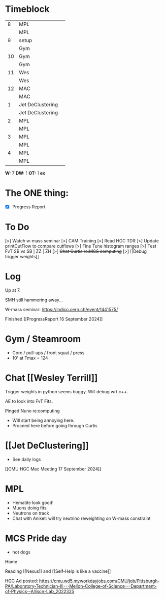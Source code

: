 # Timeblock

|     |                  |     |
| --- | ---------------- | --- |
| 8   | MPL              |     |
|     | MPL              |     |
| 9   | setup            |     |
|     | Gym              |     |
| 10  | Gym              |     |
|     | Gym              |     |
| 11  | Wes              |     |
|     | Wes              |     |
| 12  | MAC              |     |
|     | MAC              |     |
| 1   | Jet DeClustering |     |
|     | Jet DeClustering |     |
| 2   | MPL              |     |
|     | MPL              |     |
| 3   | MPL              |     |
|     | MPL              |     |
| 4   | MPL              |     |
|     | MPL              |     |

**W:** 7
**DW:**  1
**OT:** 1
**ex** 

# The ONE thing: 
- [x] Progress Report


# To Do
[>] Watch w-mass seminar
[>] CAM Training
[>] Read HGC TDR
[>] Update printCutFlow to compare cutflows
[>] Fine Tune histogram ranges
[>] Test FvT SB vs SB | ZZ | ZH
[>] ~~Chat Curtis re:MCS computing~~
[>]  [[Debug trigger weights]]


# Log

Up at 7. 

SMH still hammering away...

W-mass seminar: https://indico.cern.ch/event/1441575/

Finished [[ProgressReport 16 September 2024]]

# Gym / Steamroom
- Core / pull-ups / front squat / press
- 10' at Tmax = 124

# Chat [[Wesley Terrill]]


Trigger weights in python seems buggy.  Will debug wrt c++. 

AE to look into FvT Fits.

Pinged Nuno re:computing
- Will start being annoying here.
- Proceed here before going through Curtis

# [[Jet DeClustering]]
- See daily logs

[[CMU HGC Mac Meeting 17 September 2024]]

# MPL
- Hematite look good!
- Muons doing fits
- Neutrons on track 
- Chat with Aniket: will try neutrino reweighting on W-mass constraint

# MCS Pride day
- hot dogs

Home

Reading [[Nexus]] and [[Self-Help is like a vaccine]]

HGC Ad posted:
https://cmu.wd5.myworkdayjobs.com/CMU/job/Pittsburgh-PA/Laboratory-Technician-III---Mellon-College-of-Science---Department-of-Physics--Allison-Lab_2022325

